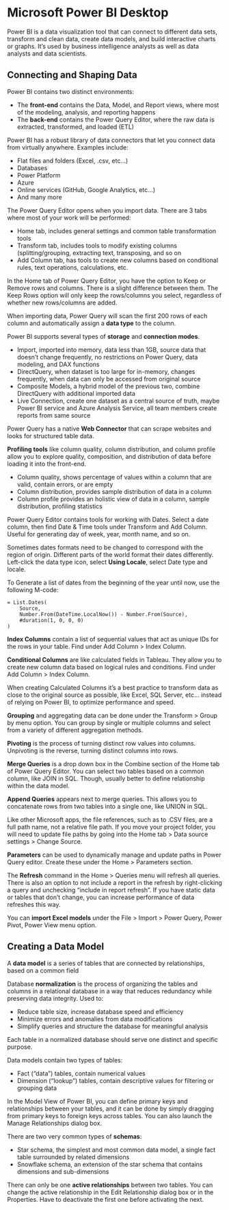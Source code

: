 # Microsoft Power BI Desktop

Power BI is a data visualization tool that can connect to different data sets, transform and clean data, create data models, and build interactive charts or graphs. It’s used by business intelligence analysts as well as data analysts and data scientists.

## Connecting and Shaping Data

Power BI contains two distinct environments:

- The **front-end** contains the Data, Model, and Report views, where most of the modeling, analysis, and reporting happens
- The **back-end** contains the Power Query Editor, where the raw data is extracted, transformed, and loaded (ETL)

Power BI has a robust library of data connectors that let you connect data from virtually anywhere. Examples include:

- Flat files and folders (Excel, .csv, etc…)
- Databases
- Power Platform
- Azure
- Online services (GitHub, Google Analytics, etc…)
- And many more

The Power Query Editor opens when you import data. There are 3 tabs where most of your work will be performed:

- Home tab, includes general settings and common table transformation tools
- Transform tab, includes tools to modify existing columns (splitting/grouping, extracting text, transposing, and so on
- Add Column tab, has tools to create new columns based on conditional rules, text operations, calculations, etc.

In the Home tab of Power Query Editor, you have the option to Keep or Remove rows and columns. There is a slight difference between them. The Keep Rows option will only keep the rows/columns you select, regardless of whether new rows/columns are added.

When importing data, Power Query will scan the first 200 rows of each column and automatically assign a **data type** to the column.

Power BI supports several types of **storage** and **connection modes**.

- Import, imported into memory, data less than 1GB, source data that doesn’t change frequently, no restrictions	on Power Query, data modeling, and DAX functions
- DirectQuery, when dataset is too large for in-memory, changes frequently, when data can only be accessed from original source
- Composite Models, a hybrid model of the previous two, combine DirectQuery with additional imported data
- Live Connection, create one dataset as a central source of truth, maybe Power BI service and Azure Analysis Service, all team members create reports from same source

Power Query has a native **Web Connector** that can scrape websites and looks for structured table data.

**Profiling tools** like column quality, column distribution, and column profile allow you to explore quality, composition, and distribution of data before loading it into the front-end.

- Column quality, shows percentage of values within a column that are valid, contain errors, or are empty
- Column distribution, provides sample distribution of data in a column
- Column profile provides an holistic view of data in a column, sample distribution, profiling statistics

Power Query Editor contains tools for working with Dates. Select a date column, then find Date & Time tools under Transform and Add Column. Useful for generating day of week, year, month name, and so on.

Sometimes dates formats need to be changed to correspond with the region of origin. Different parts of the world format their dates differently. Left-click the data type icon, select **Using Locale**, select Date type and locale.

To Generate a list of dates from the beginning of the year until now, use the following M-code:

```
= List.Dates(
    Source,
    Number.From(DateTime.LocalNow()) - Number.From(Source),
    #duration(1, 0, 0, 0)
)
```

**Index Columns** contain a list of sequential values that act as unique IDs for the rows in your table. Find under Add Column > Index Column.

**Conditional Columns** are like calculated fields in Tableau. They allow you to create new column data based on logical rules and conditions. Find under Add Column > Index Column.

When creating Calculated Columns it’s a best practice to transform data as close to the original source as possible, like Excel, SQL Server, etc… instead of relying on Power BI, to optimize performance and speed.

**Grouping** and aggregating data can be done under the Transform > Group by menu option. You can group by single or multiple columns and select from a variety of different aggregation methods.

**Pivoting** is the process of turning distinct row values into columns. Unpivoting is the reverse, turning distinct columns into rows.

**Merge Queries** is a drop down box in the Combine section of the Home tab of Power Query Editor. You can select two tables based on a common column, like JOIN in SQL. Though, usually better to define relationship within the data model.

**Append Queries** appears next to merge queries. This allows you to concatenate rows from two tables into a single one, like UNION in SQL.

Like other Microsoft apps, the file references, such as to .CSV files, are a full path name, not a relative file path. If you move your project folder, you will need to update file paths by going into the Home tab > Data source settings > Change Source.

**Parameters** can be used to dynamically manage and update paths in Power Query editor. Create these under the Home > Parameters section.

The **Refresh** command in the Home > Queries menu will refresh all queries. There is also an option to not include a report in the refresh by right-clicking a query and unchecking “include in report refresh”. If you have static data or tables that don’t change, you can increase performance of data refreshes this way.

You can **import Excel models** under the File > Import > Power Query, Power Pivot, Power View menu option.

## Creating a Data Model

A **data model** is a series of tables that are connected by relationships, based on a common field

Database **normalization** is the process of organizing the tables and columns in a relational database in a way that reduces redundancy while preserving data integrity. Used to:

- Reduce table size, increase database speed and efficiency
- Minimize errors and anomalies from data modifications
- Simplify queries and structure the database for meaningful analysis

Each table in a normalized database should serve one distinct and specific purpose.

Data models contain two types of tables:

- Fact (“data”) tables, contain numerical values
- Dimension (“lookup”) tables, contain descriptive values for filtering or grouping data

In the Model View of Power BI, you can define primary keys and relationships between your tables, and it can be done by simply dragging from primary keys to foreign keys across tables. You can also launch the Manage Relationships dialog box.

There are two very common types of **schemas**:

- Star schema, the simplest and most common data model, a single fact table surrounded by related dimensions
- Snowflake schema, an extension of the star schema that contains dimensions and sub-dimensions

There can only be one **active relationships** between two tables. You can change the active relationship in the Edit Relationship dialog box or in the Properties. Have to deactivate the first one before activating the next.